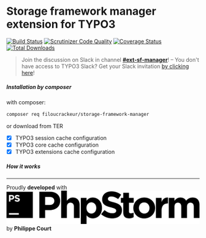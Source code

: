 # Storage framework manager extension for TYPO3
[![Build Status](https://travis-ci.org/filoucrackeur/storage-framework-manager.svg?branch=master)](https://travis-ci.org/filoucrackeur/storage-framework-manager)
[![Scrutinizer Code Quality](https://scrutinizer-ci.com/g/filoucrackeur/hubic/badges/quality-score.png?b=master)](https://scrutinizer-ci.com/g/filoucrackeur/storage-framework-manager/?branch=master) 
[![Coverage Status](https://coveralls.io/repos/github/filoucrackeur/storage-framework-manager/badge.svg?branch=master)](https://coveralls.io/github/filoucrackeur/storage-framework-manager?branch=master)
[![Total Downloads](https://poser.pugx.org/filoucrackeur/storage-framework-manager/downloads)](https://packagist.org/packages/filoucrackeur/storage-framework-manager) 

> Join the discussion on Slack in channel [**#ext-sf-manager**](https://typo3.slack.com/messages/ext-sf-manager)! – You don't have access to TYPO3 Slack? Get your Slack invitation [by clicking here](https://forger.typo3.org/slack)!

##### Installation by composer

with composer:
```bash
composer req filoucrackeur/storage-framework-manager
```

or download from TER

- [x] TYPO3 session cache configuration
- [x] TYPO3 core cache configuration 
- [x] TYPO3 extensions cache configuration

##### How it works



##### 

------------------
 Proudly **developed** with 
![Logo PhpStorm](./Resources/Public/Images/Documentation/phpstorm.svg)
by **Philippe Court**
